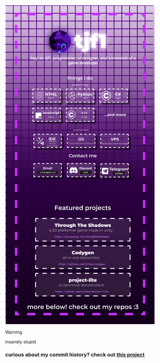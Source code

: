 ![bio](images/latest.png)
> [!WARNING]
> insanely stupid
### curious about my commit history? check out [this project](https://github.com/tjf1dev/2024-in-github)
